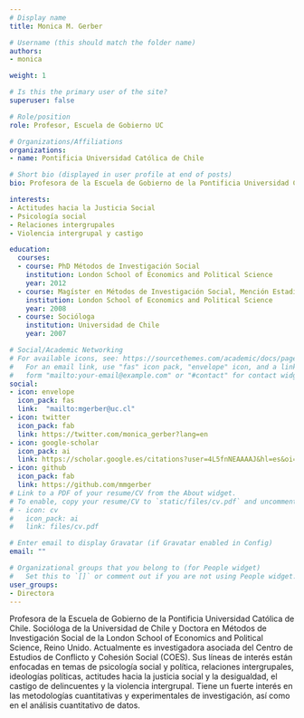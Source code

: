 ```yaml
---
# Display name
title: Monica M. Gerber

# Username (this should match the folder name)
authors:
- monica

weight: 1

# Is this the primary user of the site?
superuser: false

# Role/position
role: Profesor, Escuela de Gobierno UC

# Organizations/Affiliations
organizations:
- name: Pontificia Universidad Católica de Chile

# Short bio (displayed in user profile at end of posts)
bio: Profesora de la Escuela de Gobierno de la Pontificia Universidad Católica de Chile. Socióloga de la Universidad de Chile y Doctora en Métodos de Investigación Social de la London School of Economics and Political Science, Reino Unido. Actualmente es investigadora asociada del Centro de Estudios de Conflicto y Cohesión Social (COES). Sus líneas de interés están enfocadas en temas de psicología social y política, relaciones intergrupales, ideologías políticas, actitudes hacia la justicia social y la desigualdad, el castigo de delincuentes y la violencia intergrupal. Tiene un fuerte interés en las metodologías cuantitativas y experimentales de investigación, así como en el análisis cuantitativo de datos.

interests:
- Actitudes hacia la Justicia Social
- Psicología social
- Relaciones intergrupales
- Violencia intergrupal y castigo

education:
  courses:
  - course: PhD Métodos de Investigación Social
    institution: London School of Economics and Political Science
    year: 2012
  - course: Magíster en Métodos de Investigación Social, Mención Estadística
    institution: London School of Economics and Political Science
    year: 2008
  - course: Socióloga
    institution: Universidad de Chile
    year: 2007

# Social/Academic Networking
# For available icons, see: https://sourcethemes.com/academic/docs/page-builder/#icons
#   For an email link, use "fas" icon pack, "envelope" icon, and a link in the
#   form "mailto:your-email@example.com" or "#contact" for contact widget.
social:
- icon: envelope
  icon_pack: fas
  link:  "mailto:mgerber@uc.cl"
- icon: twitter
  icon_pack: fab
  link: https://twitter.com/monica_gerber?lang=en
- icon: google-scholar
  icon_pack: ai
  link: https://scholar.google.es/citations?user=4L5fnNEAAAAJ&hl=es&oi=ao
- icon: github
  icon_pack: fab
  link: https://github.com/mmgerber
# Link to a PDF of your resume/CV from the About widget.
# To enable, copy your resume/CV to `static/files/cv.pdf` and uncomment the lines below.
# - icon: cv
#   icon_pack: ai
#   link: files/cv.pdf

# Enter email to display Gravatar (if Gravatar enabled in Config)
email: ""

# Organizational groups that you belong to (for People widget)
#   Set this to `[]` or comment out if you are not using People widget.
user_groups:
- Directora
---
```


Profesora de la Escuela de Gobierno de la Pontificia Universidad Católica de Chile. Socióloga de la Universidad de Chile y Doctora en Métodos de Investigación Social de la London School of Economics and Political Science, Reino Unido. Actualmente es investigadora asociada del Centro de Estudios de Conflicto y Cohesión Social (COES). Sus líneas de interés están enfocadas en temas de psicología social y política, relaciones intergrupales, ideologías políticas, actitudes hacia la justicia social y la desigualdad, el castigo de delincuentes y la violencia intergrupal. Tiene un fuerte interés en las metodologías cuantitativas y experimentales de investigación, así como en el análisis cuantitativo de datos.



